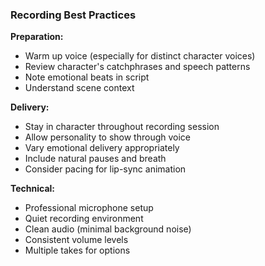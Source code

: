 ### Recording Best Practices

**Preparation:**
- Warm up voice (especially for distinct character voices)
- Review character's catchphrases and speech patterns
- Note emotional beats in script
- Understand scene context

**Delivery:**
- Stay in character throughout recording session
- Allow personality to show through voice
- Vary emotional delivery appropriately
- Include natural pauses and breath
- Consider pacing for lip-sync animation

**Technical:**
- Professional microphone setup
- Quiet recording environment
- Clean audio (minimal background noise)
- Consistent volume levels
- Multiple takes for options
